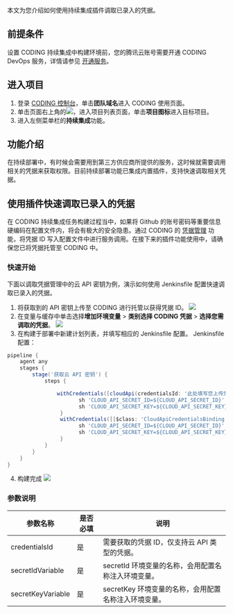 本文为您介绍如何使用持续集成插件调取已录入的凭据。

## 前提条件
设置 CODING 持续集成中构建环境前，您的腾讯云账号需要开通 CODING DevOps 服务，详情请参见 [开通服务](https://cloud.tencent.com/document/product/1115/37268)。

## 进入项目
1. 登录 [CODING 控制台](https://console.cloud.tencent.com/coding)，单击**团队域名**进入 CODING 使用页面。
2. 单击页面右上角的<img src ="https://main.qcloudimg.com/raw/d94a8e60dd3a41d0af07d72ae0e9d70e.png" style ="margin:0">，进入项目列表页面，单击**项目图标**进入目标项目。
3.  进入左侧菜单栏的**持续集成**功能。

## 功能介绍
在持续部署中，有时候会需要用到第三方供应商所提供的服务，这时候就需要调用相关的凭据来获取权限。目前持续部署功能已集成内置插件，支持快速调取相关凭据。

## 使用插件快速调取已录入的凭据
在 CODING 持续集成任务构建过程当中，如果将 Github 的账号密码等重要信息硬编码在配置文件内，将会有极大的安全隐患。通过 CODING 的 [凭据管理](https://cloud.tencent.com/document/product/1113/48846) 功能，将凭据 ID 写入配置文件中进行服务调用。在接下来的插件功能使用中，请确保您已将凭据托管至 CODING 中。

### 快速开始
下面以调取凭据管理中的云 API 密钥为例，演示如何使用 Jenkinsfile 配置快速调取已录入的凭据。
1. 将获取到的 API 密钥上传至 CODING 进行托管以获得凭据 ID。
![](https://qcloudimg.tencent-cloud.cn/raw/4ea16c2ee0b40e72df1f4f1b89dcd00a.png)
2. 在变量与缓存中单击选择**增加环境变量** > **类别选择 CODING 凭据** > **选择您需调取的凭据**。
![](https://qcloudimg.tencent-cloud.cn/raw/d16ad40244484b89012616295041fe50.png)
3. 在构建于部署中新建计划列表，并填写相应的 Jenkinsfile 配置。
Jenkinsfile 配置：
```groovy
pipeline {
    agent any
    stages {
        stage('获取云 API 密钥') {
            steps {

                withCredentials([cloudApi(credentialsId: '此处填写您上传凭据后所生成的凭据 ID', secretIdVariable: 'CLOUD_API_SECRET_ID', secretKeyVariable: 'CLOUD_API_SECRET_KEY')]) {
                       sh 'CLOUD_API_SECRET_ID=${CLOUD_API_SECRET_ID}'
                       sh 'CLOUD_API_SECRET_KEY=${CLOUD_API_SECRET_KEY}'
                 }
                 withCredentials([[$class: 'CloudApiCredentialsBinding', credentialsId: '此处填写您上传凭据后所生成的凭据 ID', secretIdVariable: 'CLOUD_API_SECRET_ID', secretKeyVariable: 'CLOUD_API_SECRET_KEY']]) {
                       sh 'CLOUD_API_SECRET_ID=${CLOUD_API_SECRET_ID}'
                       sh 'CLOUD_API_SECRET_KEY=${CLOUD_API_SECRET_KEY}'
                 }
            }
        }
    }
}

```
4. 构建完成
![](https://qcloudimg.tencent-cloud.cn/raw/df5677cb60c1f5a3d131cf3fb3f73417.png)

### 参数说明

| 参数名称              | 是否必填  | 说明                             |
|-------------------|-------|--------------------------------|
| credentialsId     | 是     | 需要获取的凭据 ID，仅支持云 API 类型的凭据。      |
| secretIdVariable  | 是      | secretId 环境变量的名称，会用配置名称注入环境变量。  |
| secretKeyVariable | 是     | secretKey 环境变量的名称，会用配置名称注入环境变量。 |
